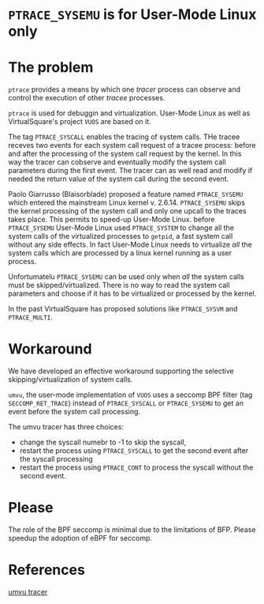 `PTRACE_SYSEMU` is for User-Mode Linux only
====

# The problem

`ptrace` provides a means by which one *tracer* process can observe and control the execution of other
*tracee* processes.

`ptrace` is used for debuggin and virtualization. User-Mode Linux as well as VirtualSquare's project `VUOS`
are based on it.

The tag `PTRACE_SYSCALL` enables the tracing of system calls. THe tracee receves two events for each system call request of a tracee process:
before and after the processing of the system call request by the kernel.
In this way the tracer can cobserve and eventually modify the system call parameters during the first event. The tracer can
as well read and modify if needed the return value of the system call during the second event.

Paolo Giarrusso (Blaisorblade) proposed a feature named `PTRACE_SYSEMU` which entered the mainstream Linux kernel v. 2.6.14.
`PTRACE_SYSEMU` skips the kernel processing of the system call and only one upcall to the traces takes place.
This permits to speed-up User-Mode Linux. before `PTRACE_SYSEMU` User-Mode Linux used `PTRACE_SYSTEM` to change all the system calls
of the virtualized processes to `getpid`, a fast system call without any side effects. In fact User-Mode Linux needs to virtualize *all* the system calls
which are processed by a linux kernel running as a user process.

Unfortumatelu `PTRACE_SYSEMU` can be used only when *all* the system calls must be skipped/virtualized. There is no way to
read the system call parameters and choose if it has to be virtualized or processed by the kernel.

In the past VirtualSquare has proposed solutions like `PTRACE_SYSVM` and `PTRACE_MULTI`.
 
# Workaround

We have developed an effective workaround supporting the selective skipping/virtualization of system calls.

`umvu`, the user-mode implementation of `VUOS` uses a seccomp BPF filter (tag `SECCOMP_RET_TRACE`) instead of
`PTRACE_SYSCALL` or `PTRACE_SYSEMU` to get an event before the system call processing.

The umvu tracer has three choices:

* change the syscall numebr to -1 to skip the syscall, 
* restart the process using `PTRACE_SYSCALL` to get the second event after the syscall processing
* restart the process using `PTRACE_CONT` to process the syscall without the second event.

# Please

The role of the BPF seccomp is minimal due to the limitations of BFP. 
Please speedup the adoption of eBPF for seccomp.

# References

[umvu tracer](https://github.com/virtualsquare/vuos/blob/master/umvu/src/umvu_tracer.c)

